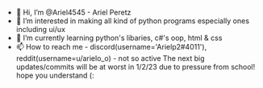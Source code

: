 - 👋 Hi, I’m @Ariel4545 - Ariel Peretz
- 👀 I’m interested in making all kind of python programs especially ones including ui/ux
- 🌱 I’m currently learning python's libaries, c#'s oop, html & css
- 📫 How to reach me - discord(username='Arielp2#4011'), reddit(username=u/arielo_o) - not so active
The next big updates/commits will be at worst in 1/2/23 due to pressure from school! hope you understand (:
<!---
Ariel4545/Ariel4545 is a ✨ special ✨ repository because its `README.md` (this file) appears on your GitHub profile.
You can click the Preview link to take a look at your changes.
--->
